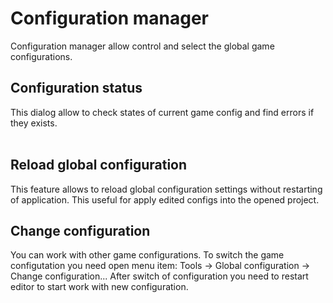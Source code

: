 # Configuration manager
Configuration manager allow control and select the global game configurations.

## Configuration status
This dialog allow to check states of current game config and find errors if they exists.																					
<ImageZoom 
  alt="008_ConfigStatusBox"
  url="screenshots/Tools/008_ConfigStatusBox.png" 
  :border="true" 
/>																																											
<ImageZoom 
  alt="007_configStatus"
  url="screenshots/Tools/007_configStatus.png" 
  :border="true" 
/>

## Reload global configuration
This feature allows to reload global configuration settings without restarting of application. This useful for apply edited configs into the opened project.				
<ImageZoom 
  alt="ReloadConfig_menu"
  url="screenshots/Tools/ReloadConfig_menu.png" 
  :border="true" 
/>

## Change configuration
You can work with other game configurations. To switch the game configutation you need open menu item: Tools -> Global configuration -> Change configuration... After switch of configuration you need to restart editor to start work with new configuration.